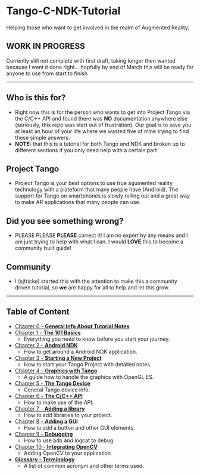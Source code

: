 # Tango-C-NDK-Tutorial
Helping those who want to get involved in the realm of Augmented Reality.

## WORK IN PROGRESS
Currently still not complete with first draft, taking longer then wanted because I want it done right... hopfully by end of March this will be ready for anyone to use from start to finish

------

## Who is this for?
* Right now this is for the person who wants to get into Project Tango via the C/C++ API and found there was **NO** documentation anywhere else (seriously, this repo was start out of frustration). Our goal is to save you at least an hour of your life where we wasted five of mine trying to find these simple answers.
* **NOTE:** that this is a tutorial for both Tango and NDK and broken up to different sections if you only need help with a certain part

## Project Tango
* Project Tango is your best options to use true agumented reality technology with a plateform that many people have (Android). The support for Tango on smartphones is slowly rolling out and a great way to make AR applications that many people can use.

## Did you see something wrong?
* PLEASE PLEASE **PLEASE** correct it! I am no expert by any means and I am just trying to help with what I can. I would **LOVE** this to become a community built guide!

## Community
* I (sjfricke) started this with the attention to make this a community driven tutorial, so **we** are happy for all to help and let this grow.

------

## Table of Content
* [Chapter 0 - **General Info About Tutorial Notes**](./tutorials/Chapter_00.md)
* [Chapter 1 - **The 101 Basics**](./tutorials/Chapter_01.md)
    * Everything you need to know before you start your journey.
* [Chapter 2 - **Android NDK**](./tutorials/Chapter_02.md)
    * How to get around a Android NDK application.
* [Chapter 3 - **Starting a New Project**](./tutorials/Chapter_03.md)
    * How to start your Tango Project with detailed notes.
* [Chapter 4 - **Graphics with Tango**](./tutorials/Chapter_04.md)
    * A guide how to handle the graphics with OpenGL ES.
* [Chapter 5 - **The Tango Device**](./tutorials/Chapter_05.md)
    * General Tango device info.
* [Chapter 6 - **The C/C++ API**](./tutorials/Chapter_06.md)
    * How to make use of the API.
* [Chapter 7 - **Adding a library**](./tutorials/Chapter_07.md)
    * How to add libraries to your project.
* [Chapter 8 - **Adding a GUI**](./tutorials/Chapter_08.md)
    * How to add a button and other GUI elements.
* [Chapter 9 - **Debugging**](./tutorials/Chapter_09.md)
    * How to use adb and logcat to debug
* [Chapter 10 - **Integrating OpenCV**](./tutorials/Chapter_10.md)
    * Adding OpenCV to your application
* [**Glossary - Terminology**](./Glossary.md)
    * A list of common acronym and other terms used.
